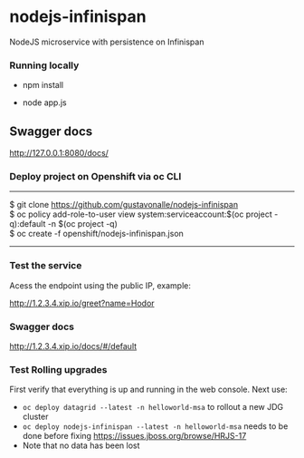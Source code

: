 # nodejs-infinispan
NodeJS microservice with persistence on Infinispan 

### Running locally 
* npm install

* node app.js

## Swagger docs
http://127.0.0.1:8080/docs/

### Deploy project on Openshift via oc CLI

----
$ git clone https://github.com/gustavonalle/nodejs-infinispan  
$ oc policy add-role-to-user view system:serviceaccount:$(oc project -q):default -n $(oc project -q)   
$ oc create -f openshift/nodejs-infinispan.json  

----

### Test the service

Acess the endpoint using the public IP, example:

http://1.2.3.4.xip.io/greet?name=Hodor

### Swagger docs

http://1.2.3.4.xip.io/docs/#/default

### Test Rolling upgrades

First verify that everything is up and running in the web console. Next use:

* `oc deploy datagrid --latest -n helloworld-msa` to rollout a new JDG cluster
* `oc deploy nodejs-infinispan --latest -n helloworld-msa` needs to be done before fixing https://issues.jboss.org/browse/HRJS-17
* Note that no data has been lost
